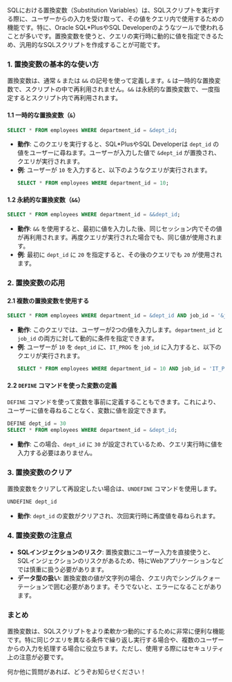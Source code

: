 SQLにおける置換変数（Substitution Variables）は、SQLスクリプトを実行する際に、ユーザーからの入力を受け取って、その値をクエリ内で使用するための機能です。特に、Oracle SQL*PlusやSQL Developerのようなツールで使われることが多いです。置換変数を使うと、クエリの実行時に動的に値を指定できるため、汎用的なSQLスクリプトを作成することが可能です。

### 1. 置換変数の基本的な使い方

置換変数は、通常 `&` または `&&` の記号を使って定義します。`&` は一時的な置換変数で、スクリプトの中で再利用されません。`&&` は永続的な置換変数で、一度指定するとスクリプト内で再利用されます。

#### 1.1 一時的な置換変数（`&`）

```sql
SELECT * FROM employees WHERE department_id = &dept_id;
```

- **動作**: このクエリを実行すると、SQL*PlusやSQL Developerは `dept_id` の値をユーザーに尋ねます。ユーザーが入力した値で `&dept_id` が置換され、クエリが実行されます。
- **例**: ユーザーが `10` を入力すると、以下のようなクエリが実行されます。
  ```sql
  SELECT * FROM employees WHERE department_id = 10;
  ```

#### 1.2 永続的な置換変数（`&&`）

```sql
SELECT * FROM employees WHERE department_id = &&dept_id;
```

- **動作**: `&&` を使用すると、最初に値を入力した後、同じセッション内でその値が再利用されます。再度クエリが実行された場合でも、同じ値が使用されます。
- **例**: 最初に `dept_id` に `20` を指定すると、その後のクエリでも `20` が使用されます。

### 2. 置換変数の応用

#### 2.1 複数の置換変数を使用する

```sql
SELECT * FROM employees WHERE department_id = &dept_id AND job_id = '&job_id';
```

- **動作**: このクエリでは、ユーザーが2つの値を入力します。`department_id` と `job_id` の両方に対して動的に条件を指定できます。
- **例**: ユーザーが `10` を `dept_id` に、`IT_PROG` を `job_id` に入力すると、以下のクエリが実行されます。
  ```sql
  SELECT * FROM employees WHERE department_id = 10 AND job_id = 'IT_PROG';
  ```

#### 2.2 `DEFINE` コマンドを使った変数の定義

`DEFINE` コマンドを使って変数を事前に定義することもできます。これにより、ユーザーに値を尋ねることなく、変数に値を設定できます。

```sql
DEFINE dept_id = 30
SELECT * FROM employees WHERE department_id = &dept_id;
```

- **動作**: この場合、`dept_id` に `30` が設定されているため、クエリ実行時に値を入力する必要はありません。

### 3. 置換変数のクリア

置換変数をクリアして再設定したい場合は、`UNDEFINE` コマンドを使用します。

```sql
UNDEFINE dept_id
```

- **動作**: `dept_id` の変数がクリアされ、次回実行時に再度値を尋ねられます。

### 4. 置換変数の注意点

- **SQLインジェクションのリスク**: 置換変数にユーザー入力を直接使うと、SQLインジェクションのリスクがあるため、特にWebアプリケーションなどでは慎重に扱う必要があります。
- **データ型の扱い**: 置換変数の値が文字列の場合、クエリ内でシングルクォーテーションで囲む必要があります。そうでないと、エラーになることがあります。

### まとめ

置換変数は、SQLスクリプトをより柔軟かつ動的にするために非常に便利な機能です。特に同じクエリを異なる条件で繰り返し実行する場合や、複数のユーザーからの入力を処理する場合に役立ちます。ただし、使用する際にはセキュリティ上の注意が必要です。

何か他に質問があれば、どうぞお知らせください！
